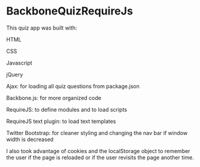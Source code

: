 BackboneQuizRequireJs
=====================

This quiz app was built with:

HTML

CSS

Javascript

jQuery

Ajax: for loading all quiz questions from package.json

Backbone.js: for more organized code

RequireJS: to define modules and to load scripts

RequireJS text plugin: to load text templates

Twitter Bootstrap: for cleaner styling and changing the nav bar if window width is decreased

I also took advantage of cookies and the localStorage object to remember the user if the page is reloaded or if the user revisits the page another time.
